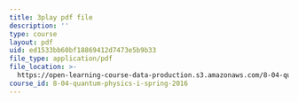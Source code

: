 ```yaml
---
title: 3play pdf file
description: ''
type: course
layout: pdf
uid: ed1533bb60bf18869412d7473e5b9b33
file_type: application/pdf
file_location: >-
  https://open-learning-course-data-production.s3.amazonaws.com/8-04-quantum-physics-i-spring-2016/ed1533bb60bf18869412d7473e5b9b33_dnuZx9fZHsU.pdf
course_id: 8-04-quantum-physics-i-spring-2016
---
```

